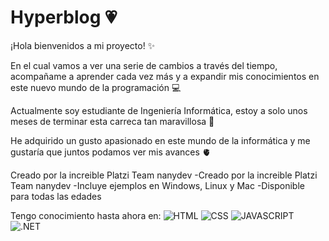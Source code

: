 # Hyperblog 💗
¡Hola bienvenidos a mi proyecto! ✨

En el cual vamos a ver una serie de cambios a través del tiempo, acompañame a aprender cada vez más y a expandir mis conocimientos en este nuevo mundo de la programación  💻

Actualmente soy estudiante de Ingeniería Informática, estoy a solo unos meses de terminar esta carreca tan maravillosa 💜

He adquirido un gusto apasionado en este mundo de la informática y me gustaría que juntos podamos ver mis  avances  🫀

Creado por la increible Platzi Team nanydev
-Creado por la increible Platzi Team nanydev
-Incluye ejemplos en Windows, Linux y Mac
-Disponible para todas las edades 


Tengo conocimiento hasta ahora en: 
![HTML](https://www.shareicon.net/data/32x32/2016/07/02/634639_html_512x512.png "HTML") ![CSS](https://www.shareicon.net/data/128x128/2015/07/16/70509_css_32x32.png "CSS") ![JAVASCRIPT](https://www.shareicon.net/data/32x32/2016/07/06/106573_software_512x512.png "JAVASCRIPT") ![.NET](https://www.shareicon.net/data/32x32/2016/01/13/702822_logo_512x512.png ".NET")


